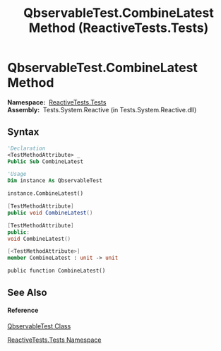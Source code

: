 ﻿---
title: QbservableTest.CombineLatest Method  (ReactiveTests.Tests)
TOCTitle: CombineLatest Method
ms:assetid: M:ReactiveTests.Tests.QbservableTest.CombineLatest
ms:mtpsurl: https://msdn.microsoft.com/en-us/library/reactivetests.tests.qbservabletest.combinelatest(v=VS.103)
ms:contentKeyID: 36619641
ms.date: 06/28/2011
mtps_version: v=VS.103
f1_keywords:
- ReactiveTests.Tests.QbservableTest.CombineLatest
dev_langs:
- CSharp
- JScript
- VB
- FSharp
- c++
---

# QbservableTest.CombineLatest Method

**Namespace:**  [ReactiveTests.Tests](hh289046\(v=vs.103\).md)  
**Assembly:**  Tests.System.Reactive (in Tests.System.Reactive.dll)

## Syntax

``` vb
'Declaration
<TestMethodAttribute> _
Public Sub CombineLatest
```

``` vb
'Usage
Dim instance As QbservableTest

instance.CombineLatest()
```

``` csharp
[TestMethodAttribute]
public void CombineLatest()
```

``` c++
[TestMethodAttribute]
public:
void CombineLatest()
```

``` fsharp
[<TestMethodAttribute>]
member CombineLatest : unit -> unit 
```

``` jscript
public function CombineLatest()
```

## See Also

#### Reference

[QbservableTest Class](hh315250\(v=vs.103\).md)

[ReactiveTests.Tests Namespace](hh289046\(v=vs.103\).md)

